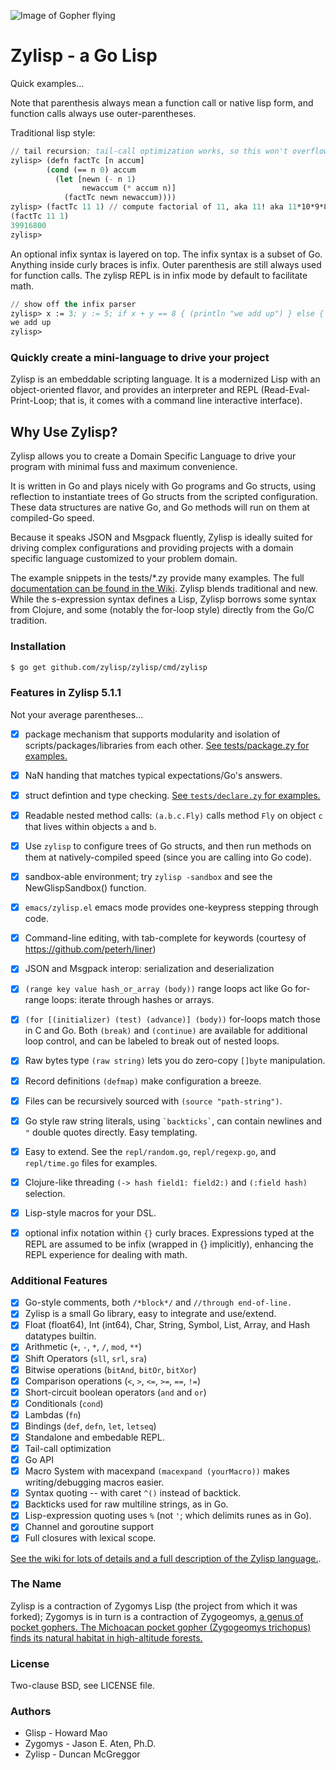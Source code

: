 ![Image of Gopher flying](https://github.com/zylisp/zylisp/blob/master/media/high_altitude_gopher.png)

# Zylisp - a Go Lisp

Quick examples...

Note that parenthesis always mean a function call or native lisp form, and
function calls always use outer-parentheses.

Traditional lisp style:

```lisp
// tail recursion; tail-call optimization works, so this won't overflow the stack.
zylisp> (defn factTc [n accum]
        (cond (== n 0) accum
          (let [newn (- n 1)
                newaccum (* accum n)]
            (factTc newn newaccum))))
zylisp> (factTc 11 1) // compute factorial of 11, aka 11! aka 11*10*9*8*7*6*5*4*3*2
(factTc 11 1)
39916800
zylisp>
```

An optional infix syntax is layered on top. The infix syntax is a subset of Go. Anything inside curly braces is infix. Outer parenthesis are still always used for function calls. The zylisp REPL is in infix mode by default to facilitate math.

```lisp
// show off the infix parser
zylisp> x := 3; y := 5; if x + y == 8 { (println "we add up") } else { (println "wat?" ) }
we add up
zylisp>
```

### Quickly create a mini-language to drive your project

Zylisp is an embeddable scripting language. It is a modernized Lisp with an object-oriented flavor, and
provides an interpreter and REPL (Read-Eval-Print-Loop;
that is, it comes with a command line interactive interface).

## Why Use Zylisp?

Zylisp allows you to create a Domain Specific Language to drive
your program with minimal fuss and maximum convenience.

It is written in Go and plays nicely with Go programs
and Go structs, using reflection to instantiate trees of Go structs
from the scripted configuration. These data structures are native
Go, and Go methods will run on them at compiled-Go speed.

Because it speaks JSON and Msgpack fluently, Zylisp is ideally suited for driving
complex configurations and providing projects with a domain specific
language customized to your problem domain.

The example snippets in the tests/*.zy provide many examples.
The full [documentation can be found in the Wiki](https://github.com/zylisp/zylisp/wiki).
Zylisp blends traditional and new. While the s-expression syntax
defines a Lisp, Zylisp borrows some syntax from Clojure,
and some (notably the for-loop style) directly from the Go/C tradition.


### Installation

```bash
$ go get github.com/zylisp/zylisp/cmd/zylisp
```

### Features in Zylisp 5.1.1

Not your average parentheses...

 * [x] package mechanism that supports modularity and isolation of scripts/packages/libraries from each other. [See tests/package.zy for examples.](https://github.com/glycerine/Zylisp/blob/master/tests/package.zy)
 * [x] NaN handing that matches typical expectations/Go's answers.
 * [x] struct defintion and type checking. [See `tests/declare.zy` for examples.](https://github.com/glycerine/Zylisp/blob/master/tests/declare.zy)
 * [x] Readable nested method calls: `(a.b.c.Fly)` calls method `Fly` on object `c` that lives within objects `a` and `b`.
 * [x] Use `zylisp` to configure trees of Go structs, and then run methods on them at natively-compiled speed (since you are calling into Go code).
 * [x] sandbox-able environment; try `zylisp -sandbox` and see the NewGlispSandbox() function.
 * [x] `emacs/zylisp.el` emacs mode provides one-keypress stepping through code.
 * [x] Command-line editing, with tab-complete for keywords (courtesy of https://github.com/peterh/liner)
 * [x] JSON and Msgpack interop: serialization and deserialization
 * [x] `(range key value hash_or_array (body))` range loops act like Go for-range loops: iterate through hashes or arrays.
 * [x] `(for [(initializer) (test) (advance)] (body))` for-loops match those in C and Go. Both `(break)` and `(continue)` are available for additional loop control, and can be labeled to break out of nested loops.
 * [x] Raw bytes type `(raw string)` lets you do zero-copy `[]byte` manipulation.
 * [x] Record definitions `(defmap)` make configuration a breeze.
 * [x] Files can be recursively sourced with `(source "path-string")`.
 * [x] Go style raw string literals, using `` `backticks` ``, can contain newlines and `"` double quotes directly. Easy templating.
 * [x] Easy to extend. See the `repl/random.go`, `repl/regexp.go`, and `repl/time.go` files for examples.
 * [x] Clojure-like threading `(-> hash field1: field2:)` and `(:field hash)` selection.
 * [x] Lisp-style macros for your DSL.
 * [x] optional infix notation within `{}` curly braces. Expressions typed at the REPL are assumed to be infix (wrapped in {} implicitly), enhancing the REPL experience for dealing with math.


### Additional Features

 * [x] Go-style comments, both `/*block*/` and `//through end-of-line.`
 * [x] Zylisp is a small Go library, easy to integrate and use/extend.
 * [x] Float (float64), Int (int64), Char, String, Symbol, List, Array, and Hash datatypes builtin.
 * [x] Arithmetic (`+`, `-`, `*`, `/`, `mod`, `**`)
 * [x] Shift Operators (`sll`, `srl`, `sra`)
 * [x] Bitwise operations (`bitAnd`, `bitOr`, `bitXor`)
 * [x] Comparison operations (`<`, `>`, `<=`, `>=`, `==`, `!=`)
 * [x] Short-circuit boolean operators (`and` and `or`)
 * [x] Conditionals (`cond`)
 * [x] Lambdas (`fn`)
 * [x] Bindings (`def`, `defn`, `let`, `letseq`)
 * [x] Standalone and embedable REPL.
 * [x] Tail-call optimization
 * [x] Go API
 * [x] Macro System with macexpand `(macexpand (yourMacro))` makes writing/debugging macros easier.
 * [x] Syntax quoting -- with caret `^()` instead of backtick.
 * [x] Backticks used for raw multiline strings, as in Go.
 * [x] Lisp-expression quoting uses `%` (not `'`; which delimits runes as in Go).
 * [x] Channel and goroutine support
 * [x] Full closures with lexical scope.

[See the wiki for lots of details and a full description of the Zylisp language.](https://github.com/glycerine/Zylisp/wiki).


### The Name

Zylisp is a contraction of Zygomys Lisp (the project from which it was forked); Zygomys is in turn is a contraction of Zygogeomys, [a genus of pocket gophers. The Michoacan pocket gopher (Zygogeomys trichopus) finds its natural habitat in high-altitude forests.](https://en.wikipedia.org/wiki/Michoacan_pocket_gopher)


### License

Two-clause BSD, see LICENSE file.

### Authors

* Glisp - Howard Mao
* Zygomys - Jason E. Aten, Ph.D.
* Zylisp - Duncan McGreggor
